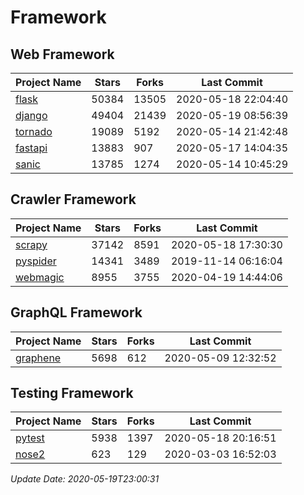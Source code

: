 # Framework

## Web Framework

| Project Name | Stars | Forks | Last Commit |
| ------------ | ----- | ----- | ----------- |
| [flask](https://github.com/pallets/flask) | 50384 | 13505 | 2020-05-18 22:04:40 |
| [django](https://github.com/django/django) | 49404 | 21439 | 2020-05-19 08:56:39 |
| [tornado](https://github.com/tornadoweb/tornado) | 19089 | 5192 | 2020-05-14 21:42:48 |
| [fastapi](https://github.com/tiangolo/fastapi) | 13883 | 907 | 2020-05-17 14:04:35 |
| [sanic](https://github.com/huge-success/sanic) | 13785 | 1274 | 2020-05-14 10:45:29 |

## Crawler Framework

| Project Name | Stars | Forks | Last Commit |
| ------------ | ----- | ----- | ----------- |
| [scrapy](https://github.com/scrapy/scrapy) | 37142 | 8591 | 2020-05-18 17:30:30 |
| [pyspider](https://github.com/binux/pyspider) | 14341 | 3489 | 2019-11-14 06:16:04 |
| [webmagic](https://github.com/code4craft/webmagic) | 8955 | 3755 | 2020-04-19 14:44:06 |

## GraphQL Framework

| Project Name | Stars | Forks | Last Commit |
| ------------ | ----- | ----- | ----------- |
| [graphene](https://github.com/graphql-python/graphene) | 5698 | 612 | 2020-05-09 12:32:52 |

## Testing Framework

| Project Name | Stars | Forks | Last Commit |
| ------------ | ----- | ----- | ----------- |
| [pytest](https://github.com/pytest-dev/pytest) | 5938 | 1397 | 2020-05-18 20:16:51 |
| [nose2](https://github.com/nose-devs/nose2) | 623 | 129 | 2020-03-03 16:52:03 |

*Update Date: 2020-05-19T23:00:31*